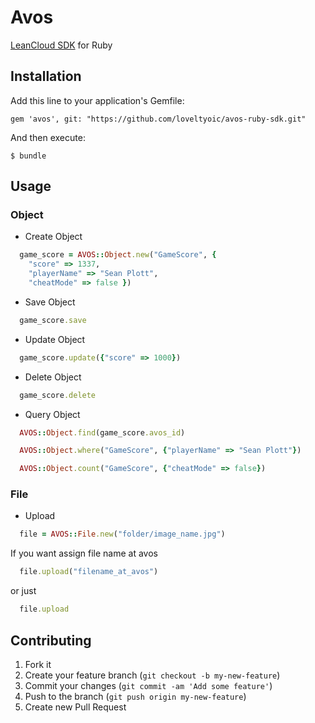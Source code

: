 # Avos

[LeanCloud SDK](https://cn.avoscloud.com/docs/rest_api.html) for Ruby

## Installation

Add this line to your application's Gemfile:

    gem 'avos', git: "https://github.com/loveltyoic/avos-ruby-sdk.git"

And then execute:

    $ bundle

## Usage

### Object
+ Create Object
```ruby
  game_score = AVOS::Object.new("GameScore", {
    "score" => 1337,
    "playerName" => "Sean Plott",
    "cheatMode" => false })
```
+ Save Object
```ruby
  game_score.save
```
+ Update Object
```ruby
  game_score.update({"score" => 1000})
```
+ Delete Object
```ruby
  game_score.delete
```
+ Query Object

```ruby
  AVOS::Object.find(game_score.avos_id)

  AVOS::Object.where("GameScore", {"playerName" => "Sean Plott"})

  AVOS::Object.count("GameScore", {"cheatMode" => false})
```
### File

+ Upload
```ruby
  file = AVOS::File.new("folder/image_name.jpg")
```  
  If you want assign file name at avos
```ruby
  file.upload("filename_at_avos")
```
  or just
```ruby
  file.upload
```

## Contributing

1. Fork it
2. Create your feature branch (`git checkout -b my-new-feature`)
3. Commit your changes (`git commit -am 'Add some feature'`)
4. Push to the branch (`git push origin my-new-feature`)
5. Create new Pull Request

